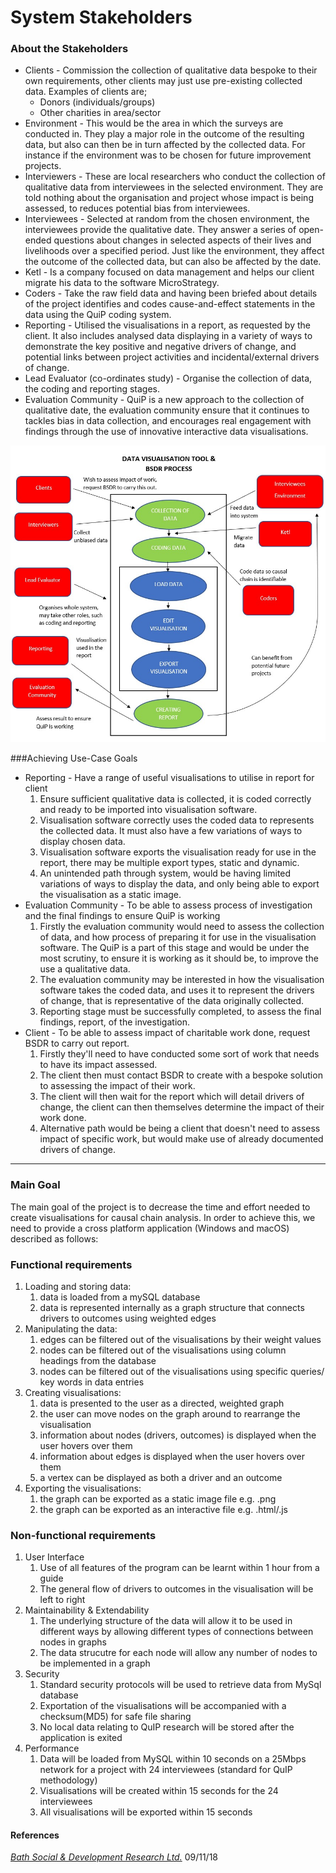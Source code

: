 ﻿System Stakeholders
===

### About the Stakeholders
- Clients - Commission the collection of qualitative data bespoke to their own requirements, other clients may just use pre-existing collected data. Examples of clients are;
    - Donors (individuals/groups)
    - Other charities in area/sector
- Environment - This would be the area in which the surveys are conducted in. They play a major role in the outcome of the resulting data, but also can then be in turn affected by the collected data. For instance if the environment was to be chosen for future improvement projects.
- Interviewers - These are local researchers who conduct the collection of qualitative data from interviewees in the selected environment. They are told nothing about the organisation and project whose impact is being assessed, to reduces potential bias from interviewees.
- Interviewees - Selected at random from the chosen environment, the interviewees provide the qualitative date. They answer a series of open-ended questions about changes in selected aspects of their lives and livelihoods over a specified period. Just like the environment, they affect the outcome of the collected data, but can also be affected by the date.
- Ketl - Is a company focused on data management and helps our client migrate his data to the software MicroStrategy.
- Coders - Take the raw field data and having been briefed about details of the project identifies and codes cause-and-effect statements in the data using the QuiP coding system.
- Reporting - Utilised the visualisations in a report, as requested by the client. It also includes analysed data displaying in a variety of ways to demonstrate the key positive and negative drivers of change, and potential links between project activities and incidental/external drivers of change.
- Lead Evaluator (co-ordinates study) - Organise the collection of data, the coding and reporting stages.
- Evaluation Community - QuiP is a new approach to the collection of qualitative date, the evaluation community ensure that it continues to tackles bias in data collection, and encourages real engagement with findings through the use of innovative interactive data visualisations.


![high-level use-case diagram](usecase.jpg)

###Achieving Use-Case Goals
- Reporting - Have a range of useful visualisations to utilise in report for client
    1. Ensure sufficient qualitative data is collected, it is coded correctly and ready to be imported into visualisation software.
    1. Visualisation software correctly uses the coded data to represents the collected data. It must also have a few variations of ways to display chosen data. 
    1. Visualisation software exports the visualisation ready for use in the report, there may be multiple export types, static and dynamic.
    1. An unintended path through system, would be having limited variations of ways to display the data, and only being able to export the visualisation as a static image.
- Evaluation Community - To be able to assess process of investigation and the final findings to ensure QuiP is working
    1. Firstly the evaluation community would need to assess the collection of data, and how process of preparing it for use in the visualisation software. The QuiP is a part of this 
    stage and would be under the most scrutiny, to ensure it is working as it should be, to improve the use a qualitative data.
    1. The evaluation community may be interested in how the visualisation software takes the coded data, and uses it to represent the drivers of change, that is representative of the data originally collected.
    1. Reporting stage must be successfully completed, to assess the final findings, report, of the investigation.
- Client - To be able to assess impact of charitable work done, request BSDR to carry out report.
    1. Firstly they'll need to have conducted some sort of work that needs to have its impact assessed.
    1. The client then must contact BSDR to create with a bespoke solution to assessing the impact of their work.
    1. The client will then wait for the report which will detail drivers of change, the client can then themselves determine the impact of their work done.
    1. Alternative path would be being a client that doesn't need to assess impact of specific work, but would make use of already documented drivers of change. 

-----

### Main Goal

The main goal of the project is to decrease the time and effort needed to create visualisations for causal chain analysis. In order to achieve this, we need to provide a cross platform application (Windows and macOS) described as follows:

### Functional requirements
1. Loading and storing data:
    1. data is loaded from a mySQL database
    1. data is represented internally as a graph structure that connects drivers to outcomes using weighted edges
1. Manipulating the data:
    1. edges can be filtered out of the visualisations by their weight values
    1. nodes can be filtered out of the visualisations using column headings from the database
    1. nodes can be filtered out of the visualisations using specific queries/ key words in data entries
1. Creating visualisations:
    1. data is presented to the user as a directed, weighted graph
    1. the user can move nodes on the graph around to rearrange the visualisation
    1. information about nodes (drivers, outcomes) is displayed when the user hovers over them
    1. information about edges is displayed when the user hovers over them
    1. a vertex can be displayed as both a driver and an outcome
1. Exporting the visualisations:
    1. the graph can be  exported as a static image file e.g. .png
    1. the graph can be exported as an interactive file e.g. .html/.js

### Non-functional requirements
1. User Interface
    1. Use of all features of the program can be learnt within 1 hour from a guide
    1. The general flow of drivers to outcomes in the visualisation will be left to right
1. Maintainability & Extendability
    1. The underlying structure of the data will allow it to be used in different ways by allowing different types of connections between nodes in graphs
    1. The data strucutre for each node will allow any number of nodes to be implemented in a graph
1. Security
    1. Standard security protocols will be used to retrieve data from MySql database
    1. Exportation of the visualisations will be accompanied with a checksum(MD5) for safe file sharing
    1. No local data relating to QuIP research will be stored after the application is exited
1. Performance
    1. Data will be loaded from MySQL within 10 seconds on a 25Mbps network for a project with 24 interviewees (standard for QuIP methodology)
    1. Visualisations will be created within 15 seconds for the 24 interviewees
    1. All visualisations will be exported within 15 seconds


#### References

[_Bath Social & Development Research Ltd._](http://bathsdr.org/) 09/11/18
